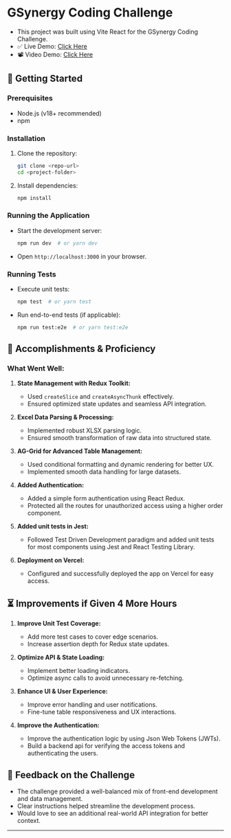 # GSynergy Coding Challenge
- This project was built using Vite React for the GSynergy Coding Challenge.
- ✅ Live Demo: [Click Here](https://gs110698nilaysaxena.vercel.app)
- 📽️ Video Demo: [Click Here](https://youtube.com)

## 🚀 Getting Started

### Prerequisites
- Node.js (v18+ recommended)
- npm

### Installation
1. Clone the repository:
   ```sh
   git clone <repo-url>
   cd <project-folder>
   ```
2. Install dependencies:
   ```sh
   npm install
   ```

### Running the Application
- Start the development server:
  ```sh
  npm run dev  # or yarn dev
  ```
- Open `http://localhost:3000` in your browser.

### Running Tests
- Execute unit tests:
  ```sh
  npm test  # or yarn test
  ```
- Run end-to-end tests (if applicable):
  ```sh
  npm run test:e2e  # or yarn test:e2e
  ```

## 🌟 Accomplishments & Proficiency
### What Went Well:
1. **State Management with Redux Toolkit:**
   - Used `createSlice` and `createAsyncThunk` effectively.
   - Ensured optimized state updates and seamless API integration.

2. **Excel Data Parsing & Processing:**
   - Implemented robust XLSX parsing logic.
   - Ensured smooth transformation of raw data into structured state.

3. **AG-Grid for Advanced Table Management:**
   - Used conditional formatting and dynamic rendering for better UX.
   - Implemented smooth data handling for large datasets.

4. **Added Authentication:**
   - Added a simple form authentication using React Redux.
   - Protected all the routes for unauthorized access using a higher order component.

6. **Added unit tests in Jest:**
   - Followed Test Driven Development paradigm and added unit tests for most components using Jest and React Testing Library.

7. **Deployment on Vercel:**
   - Configured and successfully deployed the app on Vercel for easy access.

## ⏳ Improvements if Given 4 More Hours
1. **Improve Unit Test Coverage:**
   - Add more test cases to cover edge scenarios.
   - Increase assertion depth for Redux state updates.

2. **Optimize API & State Loading:**
   - Implement better loading indicators.
   - Optimize async calls to avoid unnecessary re-fetching.

3. **Enhance UI & User Experience:**
   - Improve error handling and user notifications.
   - Fine-tune table responsiveness and UX interactions.
  
4. **Improve the Authentication:**
   - Improve the authentication logic by using Json Web Tokens (JWTs).
   - Build a backend api for verifying the access tokens and authenticating the users.

## 📝 Feedback on the Challenge
- The challenge provided a well-balanced mix of front-end development and data management.
- Clear instructions helped streamline the development process.
- Would love to see an additional real-world API integration for better context.

---

